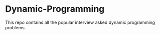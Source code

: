 # Dynamic-Programming
This repo contains all the popular interview asked dynamic programming problems.

